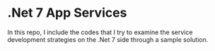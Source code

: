# .Net 7 App Services

In this repo, I include the codes that I try to examine the service development strategies on the .Net 7 side through a sample solution.
